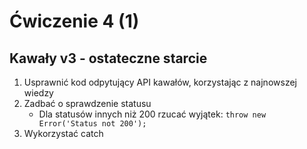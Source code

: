 
# Ćwiczenie 4 (1)
## Kawały v3 - ostateczne starcie
1. Usprawnić kod odpytujący API kawałów, korzystając z najnowszej wiedzy
2. Zadbać o sprawdzenie statusu
   - Dla statusów innych niż 200 rzucać wyjątek: `throw new Error('Status not 200');`
3. Wykorzystać catch



